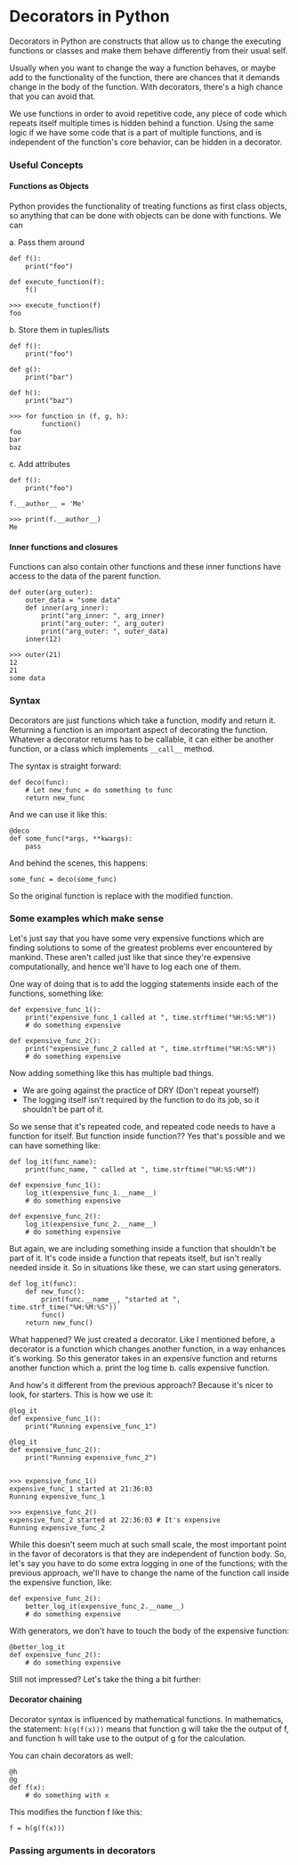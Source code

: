 # Decorators in Python #

Decorators in Python are constructs that allow us to change the executing
functions or classes and make them behave differently from their usual self.

Usually when you want to change the way a function behaves, or maybe add to the
functionality of the function, there are chances that it demands change in the
body of the function. With decorators, there's a high chance that you can avoid
that.

We use functions in order to avoid repetitive code, any piece of code which
repeats itself multiple times is hidden behind a function. Using the same logic
if we have some code that is a part of multiple functions, and is independent
of the function's core behavior, can be hidden in a decorator.

### Useful Concepts ###

#### Functions as Objects ####

Python provides the functionality of treating functions as first class objects,
so anything that can be done with objects can be done with functions.
We can

a. Pass them around

	def f():
		print("foo")

	def execute_function(f):
		f()

	>>> execute_function(f)
	foo

b. Store them in tuples/lists

	def f():
		print("foo")

	def g():
		print("bar")
	
	def h():
		print("baz")
	
	>>> for function in (f, g, h):
		    function()
	foo
	bar
	baz

c. Add attributes

	def f():
		print("foo")

	f.__author__ = 'Me'

	>>> print(f.__author__)
	Me


#### Inner functions and closures ####
Functions can also contain other functions and these inner functions have
access to the data of the parent function.

	def outer(arg_outer):
		outer_data = "some data"
		def inner(arg_inner):
			print("arg_inner: ", arg_inner)
			print("arg_outer: ", arg_outer)
			print("arg_outer: ", outer_data)
		inner(12)

	>>> outer(21)
	12
	21
	some data

### Syntax ###
Decorators are just functions which take a function, modify and return it.
Returning a function is an  important aspect of decorating the function.
Whatever a decorator returns has to be callable, it can either be another
function, or a class which implements `__call__` method.

The syntax is straight forward:

	def deco(func):
		# Let new_func = do something to func
		return new_func

And we can use it like this:

	@deco
	def some_func(*args, **kwargs):
		pass

And behind the scenes, this happens:

	some_func = deco(some_func)

So the original function is replace with the modified function.

### Some examples which make sense ###
Let's just say that you have some very expensive functions which are
finding solutions to some of the greatest problems ever encountered by mankind.
These aren't called just like that since they're expensive computationally, and
hence we'll have to log each one of them.

One way of doing that is to add the logging statements inside each of the
functions, something like:

	def expensive_func_1():
		print("expensive_func_1 called at ", time.strftime("%H:%S:%M"))
		# do something expensive

	def expensive_func_2():
		print("expensive_func_2 called at ", time.strftime("%H:%S:%M"))
		# do something expensive

Now adding something like this has multiple bad things.
* We are going against the practice of DRY (Don't repeat yourself)
* The logging itself isn't required by the function to do its job, so it
shouldn't be part of it.

So we sense that it's repeated code, and repeated code needs to have a function
for itself. But function inside function?? Yes that's possible and we can have
something like:

	def log_it(func_name):
		print(func_name, " called at ", time.strftime("%H:%S:%M"))

	def expensive_func_1():
		log_it(expensive_func_1.__name__)
		# do something expensive

	def expensive_func_2():
		log_it(expensive_func_2.__name__)
		# do something expensive
	
But again, we are including something inside a function that shouldn't be part
of it. It's code inside a function that repeats itself, but isn't really needed
inside it. So in situations like these, we can start using generators.

	def log_it(func):
		def new_func():
			print(func.__name__, "started at ", time.strf_time("%H:%M:%S"))
			func()
		return new_func()

What happened? We just created a decorator.
Like I mentioned before, a decorator is a function which changes another
function, in a way enhances it's working. So this generator takes in an
expensive function and returns another function which
a. print the log time
b. calls expensive function.

And how's it different from the previous approach?
Because it's nicer to look, for starters. This is how we use it:

	@log_it
	def expensive_func_1():
		print("Running expensive_func_1")

	@log_it
	def expensive_func_2():
		print("Running expensive_func_2")


	>>> expensive_func_1()
	expensive_func_1 started at 21:36:03
	Running expensive_func_1

	>>> expensive_func_2()
	expensive_func_2 started at 22:36:03 # It's expensive
	Running expensive_func_2


While this doesn't seem much at such small scale, the most important point in 
the favor of decorators is that they are independent of function body. So, 
let's say you have to do some extra logging in one of the functions; with the
previous approach, we'll have to change the name of the function call inside
the expensive function, like:

	def expensive_func_2():
		better_log_it(expensive_func_2.__name__)
		# do something expensive
	
With generators, we don't have to touch the body of the expensive function:

	@better_log_it
	def expensive_func_2():
		# do something expensive
	
Still not impressed? Let's take the thing a bit further:

#### Decorator chaining ####
Decorator syntax is influenced by mathematical functions. In mathematics,
the statement: `h(g(f(x)))` means that function g will take the the output of
f, and function h will take use to the output of g for the calculation.

You can chain decorators as well:

	@h
	@g
	def f(x):
		# do something with x

This modifies the function f like this:

	f = h(g(f(x)))

### Passing arguments in decorators ###
